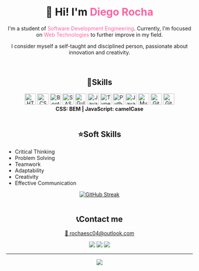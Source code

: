
<h1 align="center">👋 Hi! I'm <span style="color:rgb(254,99,160)">Diego Rocha</span></h1>
<p align="center">I'm a student of <span style="color:rgb(254,99,160)">Software Development Engineering</span>. Currently, I'm focused on <span style="color:rgb(254,99,160)">Web Technologies</span> to further improve in my field.</p>
<p align="center">I consider myself a self-taught and disciplined person, passionate about innovation and creativity.</p>

<br>

<h2 align="center">🔧Skills</h2>

<div align="center">
    <img src="https://img.shields.io/badge/html5-%23E34F26.svg?style=for-the-badge&logo=html5&logoColor=white" height="30px" alt="HTML logo"/> <!--HTML-->
    <img src="https://img.shields.io/badge/css3-%231572B6.svg?style=for-the-badge&logo=css3&logoColor=white" height="30px" alt="CSS logo"/> <!--CSS-->
    <img src="https://img.shields.io/badge/bootstrap-%23563D7C.svg?style=for-the-badge&logo=bootstrap&logoColor=white" height="30px" alt="Bootstrap logo"/> <!--Bootstrap-->
    <img src="https://img.shields.io/badge/SASS-CD6799?logo=sass&logoColor=FFFFFF&style=for-the-badge" height="30px" alt="SASS logo"/> <!--SASS-->
    <img src="https://img.shields.io/badge/GULP-%23CF4647.svg?style=for-the-badge&logo=gulp&logoColor=white" height="30px" alt="Gulp logo"/> <!--Gulp-->
    <img src="https://img.shields.io/badge/javascript-%23323330.svg?style=for-the-badge&logo=javascript&logoColor=%23F7DF1E" height="30px" alt="JavaScript logo"/> <!--JavaScript-->
     <img src="https://img.shields.io/badge/TypeScript-3178C6?logo=typescript&logoColor=white&style=for-the-badge" height="30px" alt="TypeScript logo"/> <!--TypeScript-->
    <img src="https://img.shields.io/badge/python-3670A0?style=for-the-badge&logo=python&logoColor=ffdd54" height="30px" alt="Python logo"/> <!--Python-->
    <img src="https://img.shields.io/badge/java-%23ED8B00.svg?style=for-the-badge&logo=java&logoColor=white" height="30px" alt="Java logo"/> <!--Java-->
    <img src="https://img.shields.io/badge/mysql-%2300f.svg?style=for-the-badge&logo=mysql&logoColor=white" height="30px" alt="MySQL logo"/> <!--MySql-->
      <img src="https://img.shields.io/badge/Git-F05032?logo=git&logoColor=white&style=for-the-badge" height="30px" alt="Git logo"/> <!--Git-->
    <img src="https://img.shields.io/badge/GitHub-181717?logo=github&logoColor=white&style=for-the-badge" height="30px" alt="GitHub logo"/> <!--GitHub-->
</div>

<div align="center">
    <strong>CSS: BEM | JavaScript: camelCase</strong>
</div>

<br>

<h2 align="center">⭐Soft Skills</h2>
<ul>
    <li>Critical Thinking</li>
    <li>Problem Solving</li>
    <li>Teamwork</li>
    <li>Adaptability</li>
    <li>Creativity</li>
    <li>Effective Communication</li>
</ul>

<div align="center">
<a href="https://git.io/streak-stats"><img src="http://github-readme-streak-stats.herokuapp.com?user=RochaDiego04&theme=algolia&hide_border=true" alt="GitHub Streak" /></a>
</div>

<br>

<h2 align="center">📞Contact me</h2>
<div align="center">
    <a href="mailto:rochaesc04@outlook.com" target="_blank"><p>📧 rochaesc04@outlook.com</p></a>
    <a href="https://www.linkedin.com/in/diego-rocha-escamilla/" alt="My LinkedIn" target="_blank"><img src="https://img.shields.io/badge/LinkedIn-0072b1?logo=linkedin&logoColor=white&style=for-the-badge"></a>
    <a href="https://discordapp.com/users/NewDiscordUserID" alt="My Discord" target="_blank"><img src="https://img.shields.io/badge/ElRoch1n-7289da?logo=discord&logoColor=FFFFFF&style=for-the-badge"></a>
    <a href="https://github.com/RochaDiego04" alt="My GitHub"><img src="https://img.shields.io/badge/RochaDiego04-black?logo=github&logoColor=FFFFFF&style=for-the-badge"></a>
</div>

<hr>

<div align="center">
    <a href="https://visitcount.itsvg.in">
      <img src="https://visitcount.itsvg.in/api?id=RochaDiego04&label=Profile%20Views&color=1&icon=8&pretty=false" />
    </a>
</div>
